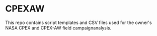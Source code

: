 # CPEXAW
This repo contains script templates and CSV files used for the owner's NASA CPEX and CPEX-AW field campaignanalysis.
